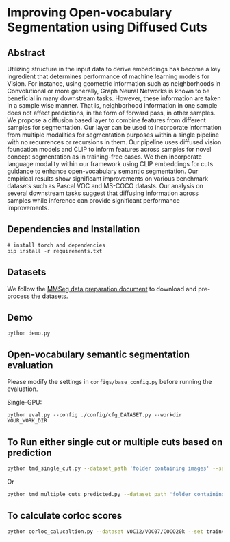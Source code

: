 <h1>Improving Open-vocabulary Segmentation using Diffused Cuts</h1>

## Abstract
Utilizing structure in the input data to derive embeddings has become a key ingredient that determines performance of machine learning models for Vision. For instance, using geometric information such as neighborhoods in Convolutional or more generally, Graph Neural Networks is known to be beneficial in many downstream tasks. However, these information are taken in a sample wise manner. That is, neighborhood information in one sample does not affect predictions, in the form of forward pass, in other samples. We propose a diffusion based layer to combine features from different samples for segmentation. Our layer can be used to incorporate information from multiple modalities for segmentation purposes within a single pipeline with no recurrences or recursions in them. Our pipeline uses diffused vision foundation models and CLIP to inform features across samples for novel concept segmentation as in training-free cases. We then incorporate language modality within our framework using CLIP embeddings for cuts guidance to enhance open-vocabulary semantic segmentation. Our empirical results show significant improvements on various benchmark datasets such as Pascal VOC and MS-COCO datasts. Our analysis on several downstream tasks suggest that diffusing information across samples while inference can provide significant performance improvements.

## Dependencies and Installation
```
# install torch and dependencies
pip install -r requirements.txt
```

## Datasets
We follow the [MMSeg data preparation document](https://github.com/open-mmlab/mmsegmentation/blob/main/docs/en/user_guides/2_dataset_prepare.md) to download and pre-process the datasets. 

## Demo

```
python demo.py
```
## Open-vocabulary semantic segmentation evaluation
Please modify the settings in `configs/base_config.py` before running the evaluation.

Single-GPU:

```
python eval.py --config ./config/cfg_DATASET.py --workdir YOUR_WORK_DIR
```
## To Run either single cut or multiple cuts based on prediction 

```bash
python tmd_single_cut.py --dataset_path 'folder containing images' --save-feat-dir 'folder where the features are to be saved' --predict_n 'n_objects.json file for the specified dataset'
```
Or

```bash
python tmd_multiple_cuts_predicted.py --dataset_path 'folder containing images' --save-feat-dir 'folder where the features are to be saved' --predict_n 'n_objects.json file for the specified dataset'
```

## To calculate corloc scores
```bash
python corloc_calucaltion.py --dataset VOC12/VOC07/COCO20k --set trainval/val --output_dir 'path where the corloc scores are to be saved'  --box_path 'folder where the features are saved'
```
